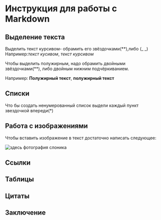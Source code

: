 # Инструкция для работы с Markdown

## Выделение текста 
Выделить текст курсивом- обрамить его звёздочками(**),либо (_ _)
Например:*текст кусивом*, _текст курсивом_

Чтобы выделить полужирным, надо обрамить двойными звёздочками(**), либо двойным нижним подчёркиванием.

Например:  **Полужирный текст**, __полужирный текст__


## Списки 
Что бы создать ненумерованный список выдели каждый пункт звездочкой впереди(*)

## Работа с изображениями
Чтобы вставить изображение в текст достаточно написать следующее: 

![здесь фотография слоника]()

## Ссылки

## Таблицы

## Цитаты 

## Заключение